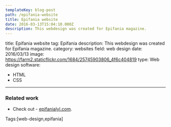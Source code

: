 ```yaml
---
templateKey: blog-post
path: /epifania-website
title: Epifania website
date: 2016-03-13T15:04:10.000Z
description: This webdesign was created for Epifania magazine.
---
```


title: Epifania website
tag: Epifania
description: This webdesign was created for Epifania magazine.
category: websites
field: web design
date: 2016/03/13
image: https://farm2.staticflickr.com/1684/25745903806_4f6c404819
type: Web design
software:
- HTML
- CSS
---
### Related work
- Check out - <a href="http://epifanialyl.com" target="_blank">epifanialyl.com</a>. 

Tags:[web-design,epifania]